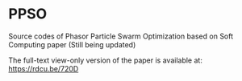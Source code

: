 # PPSO
Source codes of Phasor Particle Swarm Optimization based on Soft Computing paper (Still being updated)

The full-text view-only version of the paper is available at:
https://rdcu.be/720D 
